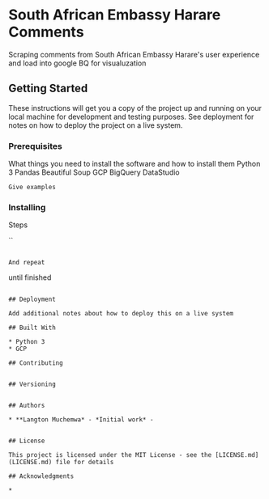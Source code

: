 # South African Embassy Harare Comments
Scraping comments from South African Embassy Harare's user experience and load into google BQ for visualuzation



## Getting Started

These instructions will get you a copy of the project up and running on your local machine for development and testing purposes. See deployment for notes on how to deploy the project on a live system.

### Prerequisites

What things you need to install the software and how to install them
Python 3
Pandas
Beautiful Soup
GCP BigQuery
DataStudio

```
Give examples
```

### Installing

Steps

``
```

And repeat

```
until finished
```

## Deployment

Add additional notes about how to deploy this on a live system

## Built With

* Python 3
* GCP

## Contributing


## Versioning


## Authors

* **Langton Muchemwa* - *Initial work* - 


## License

This project is licensed under the MIT License - see the [LICENSE.md](LICENSE.md) file for details

## Acknowledgments

*
